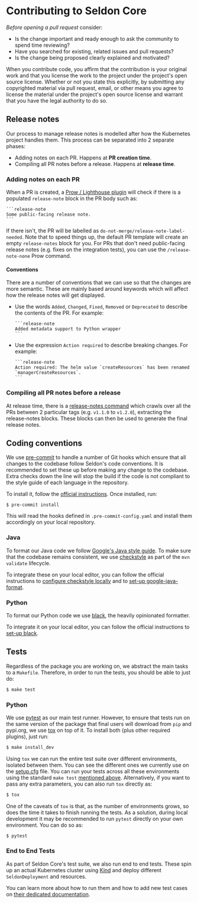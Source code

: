 # Contributing to Seldon Core

_Before opening a pull request_ consider:

- Is the change important and ready enough to ask the community to spend time reviewing?
- Have you searched for existing, related issues and pull requests?
- Is the change being proposed clearly explained and motivated?

When you contribute code, you affirm that the contribution is your original work and that you
license the work to the project under the project's open source license. Whether or not you
state this explicitly, by submitting any copyrighted material via pull request, email, or
other means you agree to license the material under the project's open source license and
warrant that you have the legal authority to do so.

## Release notes

Our process to manage release notes is modelled after how the Kubernetes project handles them.
This process can be separated into 2 separate phases: 

- Adding notes on each PR. Happens at **PR creation time**.
- Compiling all PR notes before a release. Happens at **release time**.

### Adding notes on each PR

When a PR is created, a [Prow / Lighthouse
plugin](https://prow.k8s.io/command-help#release_note_none) will check if there
is a populated `release-note` block in the PR body such as:

````
```release-note
Some public-facing release note.
```
````

If there isn't, the PR will be labelled as
`do-not-merge/release-note-label-needed`.
Note that to speed things up, the default PR template will create an empty
`release-notes` block for you.
For PRs that don't need public-facing release notes (e.g. fixes on the
integration tests), you can use the `/release-note-none` Prow command.

#### Conventions

There are a number of conventions that we can use so that the changes are more
semantic.
These are mainly based around keywords which will affect how the release notes
will get displayed.

- Use the words `Added`, `Changed`, `Fixed`, `Removed` or `Deprecated` to
  describe the contents of the PR.
  For example:
  
  ````
  ```release-note
  Added metadata support to Python wrapper
  ```
  ````

- Use the expression `Action required` to describe breaking changes.
  For example:

  ````
  ```release-note
  Action required: The helm value `createResources` has been renamed
  `managerCreateResources`.
  ```
  ````

### Compiling all PR notes before a release

At release time, there is a [release-notes
command](https://github.com/kubernetes/release/blob/master/cmd/release-notes/README.md)
which crawls over all the PRs between 2 particular tags (e.g. `v1.1.0` to
`v1.2.0`), extracting the release-notes blocks.
These blocks can then be used to generate the final release notes.

## Coding conventions

We use [pre-commit](https://pre-commit.com/) to handle a number of Git hooks
which ensure that all changes to the codebase follow Seldon's code conventions.
It is recommended to set these up before making any change to the codebase.
Extra checks down the line will stop the build if the code is not compliant to
the style guide of each language in the repository.

To install it, follow the [official instructions](https://pre-commit.com/#install).
Once installed, run:

```console
$ pre-commit install
```

This will read the hooks defined in `.pre-commit-config.yaml` and install them
accordingly on your local repository.

### Java

To format our Java code we follow [Google's Java style
guide](https://google.github.io/styleguide/javaguide.html).
To make sure that the codebase remains consistent, we use
[checkstyle](https://github.com/checkstyle/checkstyle) as part of the `mvn validate` lifecycle.

To integrate these on your local editor, you can follow the official
instructions to [configure checkstyle
locally](https://checkstyle.org/beginning_development.html) and to [set-up
google-java-format](https://github.com/google/google-java-format#using-the-formatter).

### Python

To format our Python code we use [black](https://github.com/psf/black), the
heavily opinionated formatter.

To integrate it on your local editor, you can follow the official instructions
to [set-up black](https://github.com/psf/black#editor-integration).

## Tests

Regardless of the package you are working on, we abstract the main tasks to a
`Makefile`.
Therefore, in order to run the tests, you should be able to just do:

```bash
$ make test
```

### Python

We use [pytest](https://docs.pytest.org/en/latest/) as our main test runner.
However, to ensure that tests run on the same version of the package that final
users will download from `pip` and pypi.org, we use
[tox](https://tox.readthedocs.io/en/latest/) on top of it.
To install both (plus other required plugins), just run:

```bash
$ make install_dev
```

Using `tox` we can run the entire test suite over different environments,
isolated between them.
You can see the different ones we currently use on the
[setup.cfg](https://github.com/SeldonIO/seldon-core/blob/master/python/setup.cfg)
file.
You can run your tests across all these environments using the standard `make test` [mentioned above](#Tests).
Alternatively, if you want to pass any extra parameters, you can also run `tox`
directly as:

```bash
$ tox
```

One of the caveats of `tox` is that, as the number of environments grows, so
does the time it takes to finish running the tests.
As a solution, during local development it may be recommended to run `pytest` directly
on your own environment.
You can do so as:

```bash
$ pytest
```

### End to End Tests

As part of Seldon Core's test suite, we also run end to end tests.
These spin up an actual Kubernetes cluster using
[Kind](https://github.com/kubernetes-sigs/kind) and deploy different
`SeldonDeployment` and resources.

You can learn more about how to run them and how to add new test cases on
[their dedicated
documentation](https://docs.seldon.io/projects/seldon-core/en/latest/developer/e2e.html).

